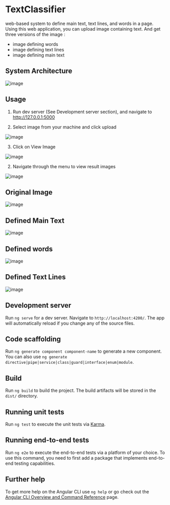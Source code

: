 # TextClassifier

web-based system to define main text, text lines, and words in a page.
Using this web application, you can upload image containing text. 
And get three versions of the image : 
- image defining words
- image defining text lines
- image defining main text


## System Architecture

![image](https://user-images.githubusercontent.com/26690099/159124325-f57ebdde-9916-40f1-a8a9-485986acd1c0.png)


## Usage

1. Run dev server (See Development server section), and navigate to http://127.0.0.1:5000

2. Select image from your machine and click upload

![image](https://user-images.githubusercontent.com/26690099/159124151-71358fb0-fc00-4a3e-9034-7a0299039198.png)



3. Click on View Image

![image](https://user-images.githubusercontent.com/26690099/159124171-a419da94-374a-48b6-b3c6-71500f2e7d4a.png)



2. Navigate through the menu to view result images

![image](https://user-images.githubusercontent.com/26690099/159124177-51ceb7da-1c5d-449d-a997-f231d96ed8d8.png)




## Original Image

![image](https://user-images.githubusercontent.com/26690099/159124261-46232769-96f9-4f70-b413-72f41bc94c46.png)



## Defined Main Text
![image](https://user-images.githubusercontent.com/26690099/159124266-a431df1e-876b-4988-8e7a-11c0642cfeee.png)


## Defined words
![image](https://user-images.githubusercontent.com/26690099/159124268-03fb3478-12f8-45eb-9b62-b3bec37087af.png)


## Defined Text Lines
![image](https://user-images.githubusercontent.com/26690099/159124269-2e51718a-73bc-498b-a193-ea3f57d1bb43.png)




## Development server

Run `ng serve` for a dev server. Navigate to `http://localhost:4200/`. The app will automatically reload if you change any of the source files.

## Code scaffolding

Run `ng generate component component-name` to generate a new component. You can also use `ng generate directive|pipe|service|class|guard|interface|enum|module`.

## Build

Run `ng build` to build the project. The build artifacts will be stored in the `dist/` directory.

## Running unit tests

Run `ng test` to execute the unit tests via [Karma](https://karma-runner.github.io).

## Running end-to-end tests

Run `ng e2e` to execute the end-to-end tests via a platform of your choice. To use this command, you need to first add a package that implements end-to-end testing capabilities.

## Further help

To get more help on the Angular CLI use `ng help` or go check out the [Angular CLI Overview and Command Reference](https://angular.io/cli) page.
